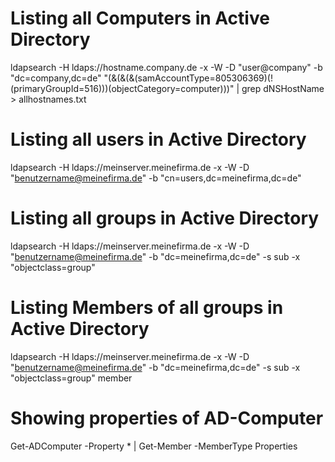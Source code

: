 # Listing all Computers in Active Directory

ldapsearch -H ldaps://hostname.company.de -x -W -D "user@company" -b "dc=company,dc=de" "(&(&(&(samAccountType=805306369)(!(primaryGroupId=516)))(objectCategory=computer)))" | grep dNSHostName > allhostnames.txt


# Listing all users in Active Directory

ldapsearch -H ldaps://meinserver.meinefirma.de -x -W -D "benutzername@meinefirma.de" -b "cn=users,dc=meinefirma,dc=de"

# Listing all groups in Active Directory

ldapsearch -H ldaps://meinserver.meinefirma.de -x -W -D "benutzername@meinefirma.de" -b "dc=meinefirma,dc=de" -s sub -x "objectclass=group"


# Listing Members of all groups in Active Directory

ldapsearch -H ldaps://meinserver.meinefirma.de -x -W -D "benutzername@meinefirma.de" -b "dc=meinefirma,dc=de" -s sub -x "objectclass=group" member

# Showing properties of AD-Computer

Get-ADComputer -Property * | Get-Member -MemberType Properties


